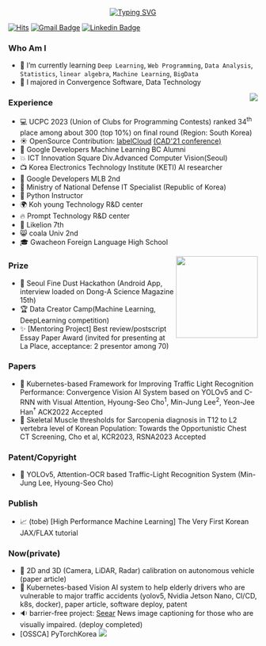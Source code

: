 <div align="center">

 [![Typing SVG](https://readme-typing-svg.herokuapp.com?color=33FFFF&size=25&lines=+Hello+👋+hyoungseo's+github)](https://git.io/typing-svg)  

</div>

[![Hits](https://hits.seeyoufarm.com/api/count/incr/badge.svg?url=https%3A%2F%2Fgithub.com%2FChoHyoungSeo&count_bg=%23EB8B10&title_bg=%23684327&icon=&icon_color=%23E7E7E7&title=VISIT&edge_flat=false)](https://github.com/chohyoungseo) 
[![Gmail Badge](https://img.shields.io/badge/Gmail-D14836?style=flat&logo=Gmail&logoColor=white)](mailto:whgudtj1200@gmail.com) 
[![Linkedin Badge](https://img.shields.io/badge/-LinkedIn-blue?style=flat-square&logo=Linkedin&logoColor=white&link=https://www.linkedin.com/in/hyoungseo-cho/)](https://www.linkedin.com/in/hyoungseo-cho/)

<!--[![CV Badge](https://img.shields.io/badge/MY%20CV-555263?style=flat&logoColor=white)](https://) -->
<!--[![Instagram Badge](https://img.shields.io/badge/Instagram-9c38d1?style=flat&logo=Instagram&logoColor=white)](https://www.instagram.com/...)  -->
<!--[![Naver Blog Badge](https://img.shields.io/badge/Daily%20Blog-1eb031?style=flat&logoColor=white)](https://blog.naver.com/...)  -->


<!-- [![Tistory's Badge](https://github-readme-tistory-card.vercel.app/api/badge?name=Tech%20Blog)](https://hyoungseocho.tistory.com/) -->
  
### Who Am I

- 🌱 I’m currently learning `Deep Learning`, `Web Programming`, `Data Analysis`, `Statistics`, `linear algebra`, `Machine Learning`, `BigData`
- 🥇 I majored in Convergence Software, Data Technology

<img align='right' src="http://mazassumnida.wtf/api/v2/generate_badge?boj=whgudtj1200">

### Experience

- 💻 UCPC 2023 (Union of Clubs for Programming Contests) ranked 34<sup>th</sup> place among about 300 (top 10%) on final round (Region: South Korea)
- ☀️ OpenSource Contribution: [labelCloud](https://github.com/ch-sa/labelCloud) [(CAD'21 conference)](https://www.researchgate.net/publication/351543616_labelCloud_A_Lightweight_Domain-Independent_Labeling_Tool_for_3D_Object_Detection_in_Point_Clouds)
- 📌 Google Developers Machine Learning BC Alumni
- 💥 ICT Innovation Square Div.Advanced Computer Vision(Seoul)
- 📺 Korea Electronics Technology Institute (KETI) AI researcher
- 👯 Google Developers MLB 2nd
- 🔫 Ministry of National Defense IT Specialist (Republic of Korea)
- 📝 Python Instructor
- 🌍 Koh young Technology R&D center
- 🔥 Prompt Technology R&D center
- :lion: Likelion 7th
- 😸 coala Univ 2nd
- 🎓 Gwacheon Foreign Language High School

<img align='right' src="https://github-readme-stats.vercel.app/api?username=chohyoungseo&count_private=True" height="165">

### Prize

 - 👑 Seoul Fine Dust Hackathon (Android App, interview loaded on Dong-A Science Magazine 15th)
 - 🏆 Data Creator Camp(Machine Learning, DeepLearning competition)
 - ✨ [Mentoring Project] Best review/postscript Essay Paper Award (invited for presenting at La Place, acceptance: 2 presentor among 70)

### Papers
 - 🚥 Kubernetes-based Framework for Improving Traffic Light Recognition Performance: Convergence Vision AI System based on YOLOv5 and C-RNN with Visual Attention, Hyoung-Seo Cho<sup>1</sup>, Min-Jung Lee<sup>2</sup>, Yeon-Jee Han<sup>†</sup> ACK2022 Accepted
 - 🏥 Skeletal Muscle thresholds for Sarcopenia diagnosis in T12 to L2 vertebra level of Korean Population: Towards the Opportunistic Chest CT Screening, Cho et al, KCR2023, RSNA2023 Accepted

### Patent/Copyright
 - 🚦 YOLOv5, Attention-OCR based Traffic-Light Recognition System (Min-Jung Lee, Hyoung-Seo Cho)

### Publish
 - 📈 (tobe) [High Performance Machine Learning] The Very First Korean JAX/FLAX tutorial

### Now(private)
- 🚙 2D and 3D (Camera, LiDAR, Radar) calibration on autonomous vehicle (paper article)
- 🚗 Kubernetes-based Vision AI system to help elderly drivers who are vulnerable to major traffic accidents (yolov5, Nvidia Jetson Nano, CI/CD, k8s, docker), paper article, software deploy, patent
- 🔉 barrier-free project: [Seear](http://seear.co.kr) News image captioning for those who are visually impaired. (deploy completed)
- [OSSCA] PyTorchKorea <img src="https://img.shields.io/badge/PyTorch-EE4C2C?style=flat-square&logo=PyTorch&logoColor=white"/></a>

<!-- - ![PyTorch](https://img.shields.io/badge/PyTorch-%23EE4C2C.svg?style=for-the-badge&logo=PyTorch&logoColor=white)-->

<!-- 
- 👯 I’m looking to collaborate on ...
- 🤔 I’m looking for help with ...
- 💬 Ask me about ...

- 😄 Pronouns: ...
 -->
